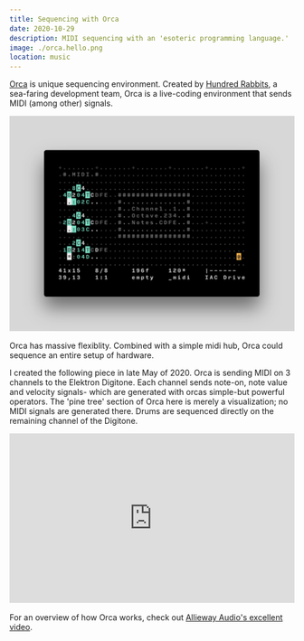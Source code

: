```yaml
---
title: Sequencing with Orca
date: 2020-10-29
description: MIDI sequencing with an 'esoteric programming language.'
image: ./orca.hello.png
location: music
---
```


[Orca](http://www.hundredrabbits.itch.io/orca) is unique sequencing environment. Created by [Hundred Rabbits](http://100r.co/site/home), a sea-faring development team, Orca is a live-coding environment that sends MIDI (among other) signals.

![*The Orca environment*](./orcasimple.jpg)

Orca has massive flexiblity. Combined with a simple midi hub, Orca could sequence an entire setup of hardware.

I created the following piece in late May of 2020. Orca is sending MIDI on 3 channels to the Elektron Digitone. Each channel sends note-on, note value and velocity signals- which are generated with orcas simple-but powerful operators. The 'pine tree' section of Orca here is merely a visualization; no MIDI signals are generated there. Drums are sequenced directly on the remaining channel of the Digitone.

<iframe width="100%" height="300"src="https://www.youtube.com/embed/bsTxFKnyLT0" frameborder="0" allow="accelerometer; clipboard-write; encrypted-media; gyroscope; picture-in-picture" allowfullscreen></iframe>

For an overview of how Orca works, check out [Allieway Audio's excellent video](https://www.youtube.com/watch?v=RaI_TuISSJE).
